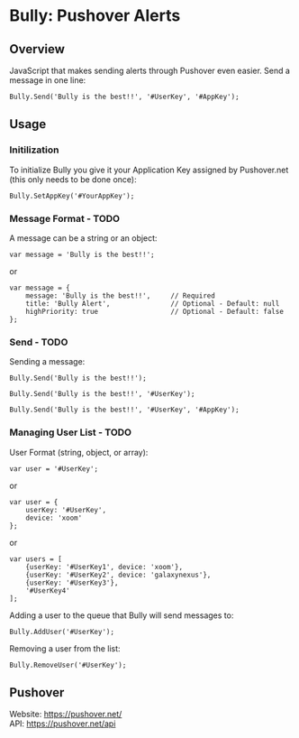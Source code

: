 Bully: Pushover Alerts
==============

## Overview
JavaScript that makes sending alerts through Pushover even easier. Send a message in one line:

	Bully.Send('Bully is the best!!', '#UserKey', '#AppKey');

## Usage
	
### Initilization
To initialize Bully you give it your Application Key assigned by Pushover.net (this only needs to be done once):

	Bully.SetAppKey('#YourAppKey');

### Message Format - TODO
A message can be a string or an object:

	var message = 'Bully is the best!!';
	
or 

	var message = {
		message: 'Bully is the best!!',		// Required
		title: 'Bully Alert',				// Optional - Default: null
		highPriority: true					// Optional - Default: false
	};

### Send - TODO
Sending a message:

	Bully.Send('Bully is the best!!');
	
	Bully.Send('Bully is the best!!', '#UserKey');
	
	Bully.Send('Bully is the best!!', '#UserKey', '#AppKey');

### Managing User List - TODO
User Format (string, object, or array):

	var user = '#UserKey';

or

	var user = {
		userKey: '#UserKey',
		device: 'xoom'
	};
	
or

	var users = [
		{userKey: '#UserKey1', device: 'xoom'},
		{userKey: '#UserKey2', device: 'galaxynexus'},
		{userKey: '#UserKey3'},
		'#UserKey4'
	];
	
Adding a user to the queue that Bully will send messages to:

	Bully.AddUser('#UserKey');

Removing a user from the list:

	Bully.RemoveUser('#UserKey');
	
## Pushover
Website: <https://pushover.net/>  
API: <https://pushover.net/api>